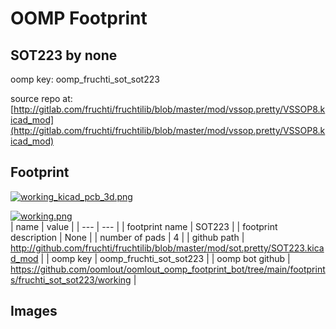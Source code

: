 # OOMP Footprint  
## SOT223  by none  
  
oomp key: oomp_fruchti_sot_sot223  
  
source repo at: [http://gitlab.com/fruchti/fruchtilib/blob/master/mod/vssop.pretty/VSSOP8.kicad_mod](http://gitlab.com/fruchti/fruchtilib/blob/master/mod/vssop.pretty/VSSOP8.kicad_mod)  
## Footprint  
  
[![working_kicad_pcb_3d.png](working_kicad_pcb_3d_600.png)](working_kicad_pcb_3d.png)  
  
[![working.png](working_600.png)](working.png)  
| name | value | 
| --- | --- | 
| footprint name | SOT223 | 
| footprint description | None | 
| number of pads | 4 | 
| github path | http://github.com/fruchti/fruchtilib/blob/master/mod/sot.pretty/SOT223.kicad_mod | 
| oomp key | oomp_fruchti_sot_sot223 | 
| oomp bot github | https://github.com/oomlout/oomlout_oomp_footprint_bot/tree/main/footprints/fruchti_sot_sot223/working | 
## Images  

